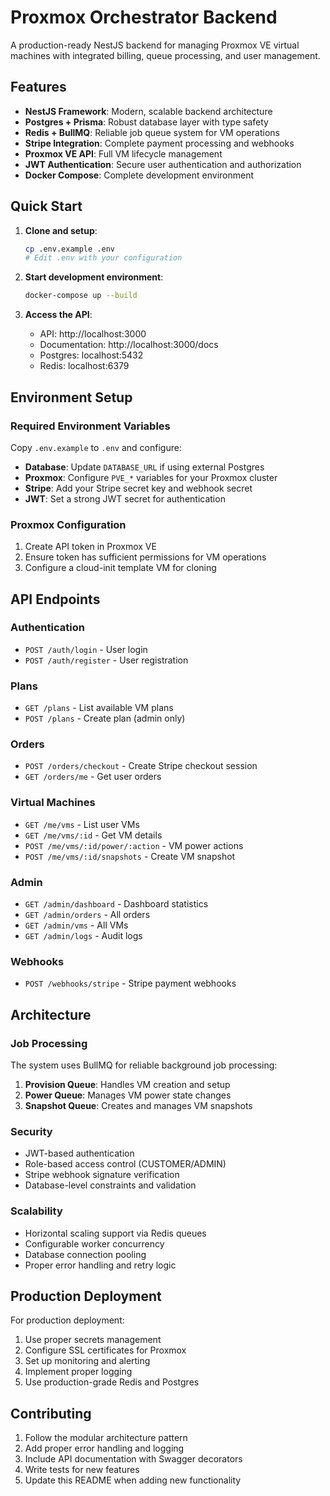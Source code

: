 # Proxmox Orchestrator Backend

A production-ready NestJS backend for managing Proxmox VE virtual machines with integrated billing, queue processing, and user management.

## Features

- **NestJS Framework**: Modern, scalable backend architecture
- **Postgres + Prisma**: Robust database layer with type safety
- **Redis + BullMQ**: Reliable job queue system for VM operations
- **Stripe Integration**: Complete payment processing and webhooks
- **Proxmox VE API**: Full VM lifecycle management
- **JWT Authentication**: Secure user authentication and authorization
- **Docker Compose**: Complete development environment

## Quick Start

1. **Clone and setup**:
   ```bash
   cp .env.example .env
   # Edit .env with your configuration
   ```

2. **Start development environment**:
   ```bash
   docker-compose up --build
   ```

3. **Access the API**:
   - API: http://localhost:3000
   - Documentation: http://localhost:3000/docs
   - Postgres: localhost:5432
   - Redis: localhost:6379

## Environment Setup

### Required Environment Variables

Copy `.env.example` to `.env` and configure:

- **Database**: Update `DATABASE_URL` if using external Postgres
- **Proxmox**: Configure `PVE_*` variables for your Proxmox cluster
- **Stripe**: Add your Stripe secret key and webhook secret
- **JWT**: Set a strong JWT secret for authentication

### Proxmox Configuration

1. Create API token in Proxmox VE
2. Ensure token has sufficient permissions for VM operations
3. Configure a cloud-init template VM for cloning

## API Endpoints

### Authentication
- `POST /auth/login` - User login
- `POST /auth/register` - User registration

### Plans
- `GET /plans` - List available VM plans
- `POST /plans` - Create plan (admin only)

### Orders
- `POST /orders/checkout` - Create Stripe checkout session
- `GET /orders/me` - Get user orders

### Virtual Machines
- `GET /me/vms` - List user VMs
- `GET /me/vms/:id` - Get VM details
- `POST /me/vms/:id/power/:action` - VM power actions
- `POST /me/vms/:id/snapshots` - Create VM snapshot

### Admin
- `GET /admin/dashboard` - Dashboard statistics
- `GET /admin/orders` - All orders
- `GET /admin/vms` - All VMs
- `GET /admin/logs` - Audit logs

### Webhooks
- `POST /webhooks/stripe` - Stripe payment webhooks

## Architecture

### Job Processing

The system uses BullMQ for reliable background job processing:

1. **Provision Queue**: Handles VM creation and setup
2. **Power Queue**: Manages VM power state changes
3. **Snapshot Queue**: Creates and manages VM snapshots

### Security

- JWT-based authentication
- Role-based access control (CUSTOMER/ADMIN)
- Stripe webhook signature verification
- Database-level constraints and validation

### Scalability

- Horizontal scaling support via Redis queues
- Configurable worker concurrency
- Database connection pooling
- Proper error handling and retry logic

## Production Deployment

For production deployment:

1. Use proper secrets management
2. Configure SSL certificates for Proxmox
3. Set up monitoring and alerting
4. Implement proper logging
5. Use production-grade Redis and Postgres

## Contributing

1. Follow the modular architecture pattern
2. Add proper error handling and logging
3. Include API documentation with Swagger decorators
4. Write tests for new features
5. Update this README when adding new functionality